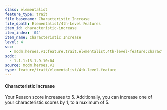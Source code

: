 ```yaml
---
class: elementalist
feature_type: trait
file_basename: Characteristic Increase
file_dpath: Elementalist/4th-Level Features
item_id: characteristic-increase
item_index: '04'
item_name: Characteristic Increase
level: 4
scc:
  - mcdm.heroes.v1:feature.trait.elementalist.4th-level-feature:characteristic-increase
scdc:
  - 1.1.1:13.1.9.10:04
source: mcdm.heroes.v1
type: feature/trait/elementalist/4th-level-feature
---
```


#### Characteristic Increase

Your Reason score increases to 5. Additionally, you can increase one of your characteristic scores by 1, to a maximum of 5.
